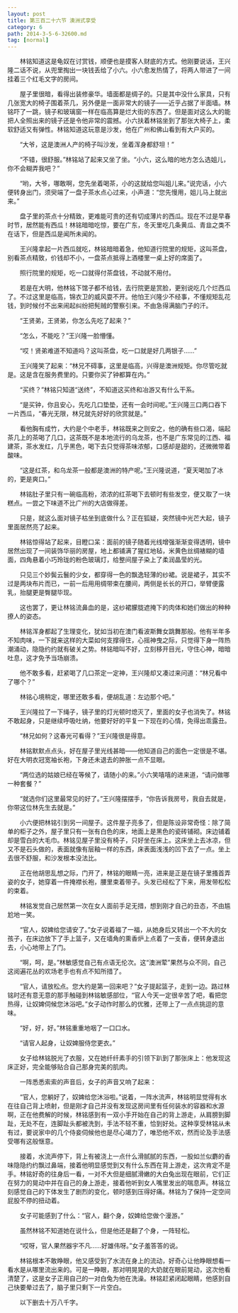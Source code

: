 ```yaml
---
layout: post
title: 第三百二十六节 澳洲式享受
category: 6
path: 2014-3-5-6-32600.md
tag: [normal]
---
```


　　林铭知道这是龟奴在讨赏钱，顺便也是摸客人财底的方式。他刚要说话，王兴隆二话不说，从兜里掏出一块钱丢给了小六。小六愈发热情了，将两人带进了一间挂着三个红毛文字的房间。

　　屋子里很暗，看得出装修豪华。墙面都是绸子的。只是其中没什么家具，只有几张宽大的椅子围着茶几，另外便是一面非常大的镜子——近乎占据了半面墙。林铭吓了一跳，镜子和玻璃窗一样在临高算是烂大街的东西了。但是面对这么大的能把人全照出来的镜子还是令他非常的震撼。小六扶着林铭坐到了那张大椅子上，柔软舒适又有弹性。林铭知道这玩意是沙发，他在广州和佛山看到有大户买的。

　　“大爷，这是澳洲人产的椅子叫沙发，坐着浑身都舒坦！”

　　“不错，很舒服。”林铭站了起来又坐了坐。“小六，这么暗的地方怎么选姐儿，你不会糊弄我吧？”

　　“哟，大爷，哪敢啊，您先坐着喝茶，小的这就给您叫姐儿来。”说完话，小六便转身出门，须臾端了一盘子茶水点心过来，小声道：“您先慢用，姐儿马上就出来。”

　　盘子里的茶点十分精致，更难能可贵的还有切成薄片的西瓜。现在不过是早春时节，居然能有西瓜！林铭暗暗吃惊，要在广东，冬天里吃几条黄瓜、青韭之类不在话下，但是西瓜是闻所未闻的。

　　王兴隆拿起一片西瓜就吃，林铭暗暗着急，他知道行院里的规矩，这叫茶盘，别看茶点精致，价钱却不小，一盘茶点抵得上酒楼里一桌上好的席面了。

　　照行院里的规矩，吃一口就得付茶盘钱，不动就不用付。

　　若是在大明，他林铭下馆子都不给钱，去行院更是赏脸，更别说吃几个烂西瓜了。不过这里是临高，锦衣卫的威风耍不开。他怕王兴隆少不经事，不懂规矩乱花钱，到时候付不出来闹起纠纷把髡贼的警察引来。不由急得满脑门子的汗。

　　“王贤弟，王贤弟，你怎么先吃了起来？”

　　“怎么，不能吃？”王兴隆一脸懵懂。

　　“哎！贤弟难道不知道吗？这叫茶盘，吃一口就是好几两银子……”

　　王兴隆笑了起来：“林兄不碍事，这里是临高，兴得是澳洲规矩。你尽管吃就是。这是含在服务费里的。只要你买了钟都算在内。”

　　“买终？”林铭只知道“送终”，不知道这买终和冶游又有什么干系。

　　“是买钟，你且安心，先吃几口垫垫，还有一会时间呢。”王兴隆三口两口吞下一片西瓜，“春光无限，林兄就先好好的欣赏就是。”

　　看他胸有成竹，大约是个中老手，林铭既来之则安之，他的确有些口渴，端起茶几上的茶喝了几口，这茶既不是本地流行的乌龙茶，也不是广东常见的江西、福建茶，茶水发红，几乎黑色，喝下去只觉得茶味浓郁，口感却是甜的，还微微带着酸味。

　　“这是红茶，和乌龙茶一般都是澳洲的特产呢。”王兴隆说道，“夏天喝加了冰的，更是爽口。”

　　林铭肚子里只有一碗临高粉，浓浓的红茶喝下去顿时有些发空，便又取了一块糕点。一尝之下味道不比广州的大店做得差。

　　只是，就这么面对镜子枯坐到底做什么？正在狐疑，突然镜中光芒大起，镜子里面居然亮了起来。

　　林铭惊得站了起来，目瞪口呆：面前的镜子随着光线增强渐渐变得透明，镜中居然出现了一间装饰华丽的房屋，地上都铺满了猩红地毡，米黄色丝绸裱糊的墙面，四角悬着小巧玲珑的粉色玻璃灯，给整间屋子染上了柔润晶莹的光。

　　只见三个妙鬓云鬟的少女，都穿得一色的飘逸轻薄的纱裙。说是裙子，其实不过是两块布片而已，一前一后用用绸带束在腰间，两侧是长长的开口，举臂便露乳，抬腿更是臀腿毕现。

　　这也罢了，更让林铭流鼻血的是，这纱裙朦胧遮掩下的肉体和她们做出的种种撩人的姿态。

　　林铭浑身都起了生理变化，犹如当初在澳门看波斯舞女跳舞那般。他有半年多不知肉味，一下就来这样的大菜如何支撑得住，心摇神曳之际，只觉得下身一阵热潮涌动，隐隐约约就有破关之势。林铭暗叫不好，立刻移开目光，守住心神，暗暗吐息，这才免予当场崩溃。

　　他不敢多看，赶紧喝了几口茶定一定神，王兴隆却又凑过来问道：“林兄看中了哪个？”

　　林铭心境稍定，哪里还敢多看，便胡乱道：左边那个吧。”

　　王兴隆拉了一下绳子，镜子里的灯光顿时熄灭了，里面的女子也消失了。林铭不敢起身，只是继续呼吸吐纳，他要好好的平复一下现在的心情，免得出乖露丑。

　　“林兄如何？这春光可看得？”王兴隆很是得意。

　　林铭默默点点头，好在屋子里光线甚暗——他知道自己的面色一定很是不堪。好在大明衣冠宽袖长袍，下身还未退去的肿胀一点不显眼。

　　“两位选的姑娘已经在等候了，请随小的来。”小六笑嘻嘻的进来道，“请问做哪一种套餐？”

　　“就选你们这里最常见的好了。”王兴隆摆摆手，“你告诉我房号，我自去就是，你带这位林先生去就是。”

　　小六便把林铭引到另一间屋子。这件屋子亮多了，但是陈设非常奇怪：除了简单的柜子之外，屋子里只有一张有白色的床，地面上是黑色的瓷砖铺砌。床边铺着却是雪白的大毛巾。林铭见屋子里没有椅子，只好坐在床上。这床坐上去冰凉，但又不是石头做的，表面就像有层釉一样的东西，床表面浅浅的凹下去了一点。坐上去很不舒服，和沙发根本没法比。

　　正在他胡思乱想之际，门开了，林铭的眼睛一亮，进来是正是在镜子里搔首弄姿的女子，她穿着一件掩襟长袍，腰里束着带子。头发已经松了下来，用发带松松的束着。

　　林铭发觉自己居然第一次在女人面前手足无措，想到刚才自己的丑态，不由尴尬地一笑。

　　“官人，奴婢给您请安了。”女子说着福了一福，从她身后又转出一个不大的女孩子，在床边放下了手上篮子，又在墙角的熏香炉上点着了一支香，便转身退出去，小心地带上了门。

　　“啊，呵，是。”林敏感觉自己有点语无伦次。这“澳洲荤”果然与众不同，自己这阅遍花丛的欢场老手也有点不知所措了。

　　“官人，请放松点。您大约是第一回来吧？”女子提起篮子，走到一边。路过林铭时还有意无意的那手触碰到林铭敏感部位，“官人今天一定很辛苦了吧，看把您热得，让奴婢伺候您沐浴吧。”女子动作时那么的优雅，还带上了一点点挑逗的意味。

　　“好，好，好。”林铭重重地咽了一口口水。

　　“请官人起身，让奴婢服侍您更衣。”

　　女子给林铭脱光了衣服，又在她纤纤素手的引领下趴到了那张床上：他发现这床正好，完全能够贴合自己那身完美的肌肉。

　　一阵悉悉索索的声音后，女子的声音又响了起来：

　　“官人，您躺好了，奴婢给您沐浴啦。”说着，一阵水流声，林铭明显觉得有水在往自己背上喷射，但是刚才自己并没有发现这房间里有任何装水的容器和水源啊，正在他费解的时候，林铭感到有一双小手开始在自己的背上游走，从肩膀到脚趾，无处不在，连脚趾头都被洗到，手法不轻不重，恰到好处。这种享受林铭从未有过，要说家中的几个侍妾伺候他也是尽心竭力了，唯恐他不欢，然而论及手法感受哪有这般惬意。

　　接着，水流声停下，背上有被浇上一点什么滑腻腻的东西，一股如兰似麝的香味隐隐约约飘过鼻端，接着他明显感觉到又有什么东西在背上游走，这次肯定不是手。林铭好奇的往身后一看，一对不大但是细腻滑嫩的大白兔出现在眼前，它们正在努力的晃动中并在自己的身上游走，接着他听到女人嘴里发出的喘息声。林铭立刻感觉自己的下体发生了剧烈的变化，顿时感到压得好痛。林铭为了保持一定空间屁股不停的扭动着。

　　女子可能感到了什么：“官人，翻个身，奴婢给您做个漫游。”

　　虽然林铭不知道她在说什么，但是他还是翻了个身，一阵轻松。

　　“哎呀，官人果然器宇不凡……好雄伟呀。”女子羞答答的说。

　　林铭根本不敢睁眼，他又感受到了水流在身上的流动，好奇心让他睁眼想看一看水是从哪里流出来的。可是一睁眼，那对明晃晃的大奶就在眼前晃动，这次他看清楚了，这是女子正用自己的一对白兔为他在洗澡。林铭赶紧闭起眼睛，他感到自己快要晕过去了，脑子里只剩下一片空白。

　　以下删去十万八千字。
